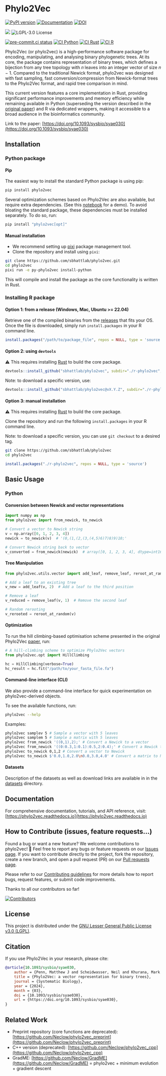 # Phylo2Vec

[![PyPI version](https://badge.fury.io/py/phylo2vec.svg)](https://pypi.org/project/phylo2vec/)
[![Documentation](https://img.shields.io/badge/docs-latest-blue.svg)](https://phylo2vec.readthedocs.io)
[![DOI](https://zenodo.org/badge/710195598.svg)](https://zenodo.org/badge/latestdoi/710195598)

<span><img src="https://img.shields.io/badge/SSEC-Project-purple?logo=data:image/png;base64,iVBORw0KGgoAAAANSUhEUgAAAA0AAAAOCAQAAABedl5ZAAAACXBIWXMAAAHKAAABygHMtnUxAAAAGXRFWHRTb2Z0d2FyZQB3d3cuaW5rc2NhcGUub3Jnm+48GgAAAMNJREFUGBltwcEqwwEcAOAfc1F2sNsOTqSlNUopSv5jW1YzHHYY/6YtLa1Jy4mbl3Bz8QIeyKM4fMaUxr4vZnEpjWnmLMSYCysxTcddhF25+EvJia5hhCudULAePyRalvUteXIfBgYxJufRuaKuprKsbDjVUrUj40FNQ11PTzEmrCmrevPhRcVQai8m1PRVvOPZgX2JttWYsGhD3atbHWcyUqX4oqDtJkJiJHUYv+R1JbaNHJmP/+Q1HLu2GbNoSm3Ft0+Y1YMdPSTSwQAAAABJRU5ErkJggg==&style=plastic" /><span>
![LGPL-3.0 License](https://badgen.net/badge/license/LGPL-3.0)

<!-- [![Documentation Status](https://readthedocs.org/projects/phylo2vec/badge/?version=latest)](https://phylo2vec.readthedocs.io/en/latest/?badge=latest) -->

[![pre-commit.ci status](https://results.pre-commit.ci/badge/github/sbhattlab/phylo2vec/main.svg)](https://results.pre-commit.ci/latest/github/sbhattlab/phylo2vec/main)
[![CI Python](https://github.com/sbhattlab/phylo2vec/actions/workflows/ci-python.yml/badge.svg)](https://github.com/sbhattlab/phylo2vec/actions/workflows/ci-python.yml)
[![CI Rust](https://github.com/sbhattlab/phylo2vec/actions/workflows/ci-rust.yaml/badge.svg)](https://github.com/sbhattlab/phylo2vec/actions/workflows/ci-rust.yaml)
[![CI R](https://github.com/sbhattlab/phylo2vec/actions/workflows/ci-R.yml/badge.svg)](https://github.com/sbhattlab/phylo2vec/actions/workflows/ci-R.yml)

Phylo2Vec (or phylo2vec) is a high-performance software package for encoding,
manipulating, and analysing binary phylogenetic trees. At its core, the package
contains representation of binary trees, which defines a bijection from any tree
topology with 𝑛 leaves into an integer vector of size 𝑛 − 1. Compared to the
traditional Newick format, phylo2vec was designed with fast sampling, fast
conversion/compression from Newick-format trees to the Phylo2Vec format, and
rapid tree comparison in mind.

This current version features a core implementation in Rust, providing
significant performance improvements and memory efficiency while remaining
available in Python (superseding the version described in the
[original paper](https://doi.org/10.1093/sysbio/syae030)) and R via dedicated
wrappers, making it accessible to a broad audience in the bioinformatics
community.

Link to the paper:
[https://doi.org/10.1093/sysbio/syae030](https://doi.org/10.1093/sysbio/syae030)

## Installation

### Python package

#### Pip

The easiest way to install the standard Python package is using pip:

```bash
pip install phylo2vec
```

Several optimization schemes based on Phylo2Vec are also available, but require
extra dependencies. (See this
[notebook](https://phylo2vec.readthedocs.io/en/latest/demo_opt.html) for a
demo). To avoid bloating the standard package, these dependencies must be
installed separately. To do so, run:

```bash
pip install "phylo2vec[opt]"
```

#### Manual installation

- We recommend setting up [pixi](https://pixi.sh/dev/) package management tool.
- Clone the repository and install using `pixi`:

```bash
git clone https://github.com/sbhattlab/phylo2vec.git
cd phylo2vec
pixi run -e py-phylo2vec install-python
```

This will compile and install the package as the core functionality is written
in Rust.

### Installing R package

#### Option 1: from a release (Windows, Mac, Ubuntu >= 22.04)

Retrieve one of the compiled binaries from the
[releases](https://github.com/sbhattlab/phylo2vec/releases) that fits your OS.
Once the file is downloaded, simply run `install.packages` in your R command
line.

```R
install.packages("/path/to/package_file", repos = NULL, type = 'source')
```

#### Option 2: using `devtools`

⚠️ This requires installing [Rust](https://www.rust-lang.org/tools/install) to
build the core package.

```R
devtools::install_github("sbhattlab/phylo2vec", subdir="./r-phylo2vec", build = FALSE)
```

Note: to download a specific version, use:

```R
devtools::install_github("sbhattlab/phylo2vec@vX.Y.Z", subdir="./r-phylo2vec", build = FALSE)
```

#### Option 3: manual installation

⚠️ This requires installing [Rust](https://www.rust-lang.org/tools/install) to
build the core package.

Clone the repository and run the following `install.packages` in your R command
line.

Note: to download a specific version, you can use `git checkout` to a desired
tag.

```bash
git clone https://github.com/sbhattlab/phylo2vec
cd phylo2vec
```

```R
install.packages("./r-phylo2vec", repos = NULL, type = 'source')
```

## Basic Usage

### Python

#### Conversion between Newick and vector representations

```python
import numpy as np
from phylo2vec import from_newick, to_newick

# Convert a vector to Newick string
v = np.array([0, 1, 2, 3, 4])
newick = to_newick(v)  # '(0,(1,(2,(3,(4,5)6)7)8)9)10;'

# Convert Newick string back to vector
v_converted = from_newick(newick)  # array([0, 1, 2, 3, 4], dtype=int16)
```

#### Tree Manipulation

```python
from phylo2vec.utils.vector import add_leaf, remove_leaf, reroot_at_random

# Add a leaf to an existing tree
v_new = add_leaf(v, 2)  # Add a leaf to the third position

# Remove a leaf
v_reduced = remove_leaf(v, 1)  # Remove the second leaf

# Random rerooting
v_rerooted = reroot_at_random(v)
```

#### Optimization

To run the hill climbing-based optimisation scheme presented in the original
Phylo2Vec [paper](https://doi.org/10.1093/sysbio/syae030), run:

```python
# A hill-climbing scheme to optimize Phylo2Vec vectors
from phylo2vec.opt import HillClimbing

hc = HillClimbing(verbose=True)
hc_result = hc.fit("/path/to/your_fasta_file.fa")
```

#### Command-line interface (CLI)

We also provide a command-line interface for quick experimentation on
phylo2vec-derived objects.

To see the available functions, run:

```bash
phylo2vec --help
```

Examples:

```bash
phylo2vec samplev 5 # Sample a vector with 5 leaves
phylo2vec samplem 5 # Sample a matrix with 5 leaves
phylo2vec from_newick '((0,1),2);' # Convert a Newick to a vector
phylo2vec from_newick '((0:0.3,1:0.1):0.5,2:0.4);' # Convert a Newick to a matrix
phylo2vec to_newick 0,1,2 # Convert a vector to Newick
phylo2vec to_newick $'0.0,1.0,2.0\n0.0,3.0,4.0' # Convert a matrix to Newick
```

#### Datasets

Description of the datasets as well as download links are available in in the
[datasets](https://github.com/sbhattlab/phylo2vec/tree/main/py-phylo2vec/phylo2vec/datasets/descr)
directory.

## Documentation

For comprehensive documentation, tutorials, and API reference, visit:
[https://phylo2vec.readthedocs.io](https://phylo2vec.readthedocs.io)

## How to Contribute (issues, feature requests...)

Found a bug or want a new feature? We welcome contributions to phylo2vec! 🤗
Feel free to report any bugs or feature requests on our
[Issues page](https://github.com/sbhattlab/phylo2vec/issues). If you want to
contribute directly to the project, fork the repository, create a new branch,
and open a pull request (PR) on our
[Pull requests page](https://github.com/sbhattlab/phylo2vec/pulls).

Please refer to our
[Contributing guidelines](https://github.com/sbhattlab/phylo2vec/blob/main/CONTRIBUTING.md)
for more details how to report bugs, request features, or submit code
improvements.

Thanks to all our contributors so far!

[![Contributors](https://contrib.rocks/image?repo=sbhattlab/phylo2vec)](https://github.com/sbhattlab/phylo2vec/graphs/contributors)

## License

This project is distributed under the
[GNU Lesser General Public License v3.0 (LGPL)](https://github.com/sbhattlab/phylo2vec/blob/main/LICENSE).

## Citation

If you use Phylo2Vec in your research, please cite:

```bibtex
@article{10.1093/sysbio/syae030,
    author = {Penn, Matthew J and Scheidwasser, Neil and Khurana, Mark P and Duchêne, David A and Donnelly, Christl A and Bhatt, Samir},
    title = {Phylo2Vec: a vector representation for binary trees},
    journal = {Systematic Biology},
    year = {2024},
    month = {03},
    doi = {10.1093/sysbio/syae030},
    url = {https://doi.org/10.1093/sysbio/syae030},
}
```

## Related Work

- Preprint repository (core functions are deprecated):
  [https://github.com/Neclow/phylo2vec_preprint](https://github.com/Neclow/phylo2vec_preprint)
- C++ version (deprecated):
  [https://github.com/Neclow/phylo2vec_cpp](https://github.com/Neclow/phylo2vec_cpp)
- GradME: [https://github.com/Neclow/GradME](https://github.com/Neclow/GradME) =
  phylo2vec + minimum evolution + gradient descent
